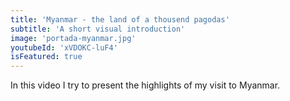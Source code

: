 ```yaml
---
title: 'Myanmar - the land of a thousend pagodas'
subtitle: 'A short visual introduction'
image: 'portada-myanmar.jpg'
youtubeId: 'xVDOKC-luF4'
isFeatured: true
---
```



In this video I try to present the highlights of my visit to Myanmar.